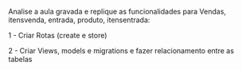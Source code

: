 Analise a aula gravada  e replique as funcionalidades para Vendas, itensvenda, entrada, produto, itensentrada:

1 - Criar Rotas (create e store) 

2 - Criar Views, models e migrations e fazer relacionamento entre as tabelas
